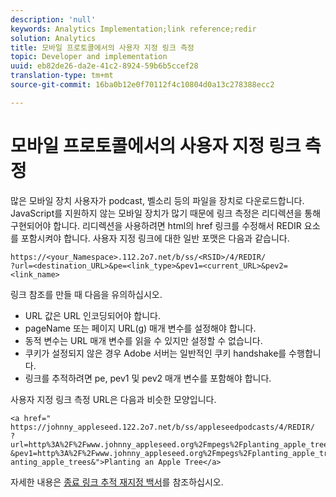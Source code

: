 ```yaml
---
description: 'null'
keywords: Analytics Implementation;link reference;redir
solution: Analytics
title: 모바일 프로토콜에서의 사용자 지정 링크 측정
topic: Developer and implementation
uuid: eb82de26-da2e-41c2-8924-59b6b5ccef28
translation-type: tm+mt
source-git-commit: 16ba0b12e0f70112f4c10804d0a13c278388ecc2

---
```



# 모바일 프로토콜에서의 사용자 지정 링크 측정

많은 모바일 장치 사용자가 podcast, 벨소리 등의 파일을 장치로 다운로드합니다. JavaScript를 지원하지 않는 모바일 장치가 많기 때문에 링크 측정은 리디렉션을 통해 구현되어야 합니다. 리디렉션을 사용하려면 html의 href 링크를 수정해서 REDIR 요소를 포함시켜야 합니다. 사용자 지정 링크에 대한 일반 포맷은 다음과 같습니다.

```
https://<your_Namespace>.112.2o7.net/b/ss/<RSID>/4/REDIR/
?url=<destination_URL>&pe=<link_type>&pev1=<current_URL>&pev2=<link_name>
```

링크 참조를 만들 때 다음을 유의하십시오.

* URL 값은 URL 인코딩되어야 합니다.
* pageName 또는 페이지 URL(g) 매개 변수를 설정해야 합니다.
* 동적 변수는 URL 매개 변수를 읽을 수 있지만 설정할 수 없습니다.
* 쿠키가 설정되지 않은 경우 Adobe 서버는 일반적인 쿠키 handshake를 수행합니다.
* 링크를 추적하려면 pe, pev1 및 pev2 매개 변수를 포함해야 합니다.

사용자 지정 링크 측정 URL은 다음과 비슷한 모양입니다.

```
<a href=" https://johnny_appleseed.122.2o7.net/b/ss/appleseedpodcasts/4/REDIR/
?url=http%3A%2F%2Fwww.johnny_appleseed.org%2Fmpegs%2Fplanting_apple_trees.mpeg&pe=lnk_d
&pev1=http%3A%2F%2Fwww.johnny_appleseed.org%2Fmpegs%2Fplanting_apple_trees.mpeg&pev2=pl anting_apple_trees&">Planting an Apple Tree</a>
```

자세한 내용은 [종료 링크 추적 재지정 백서](https://marketing.adobe.com/resources/help/en_US/whitepapers/redirects/)를 참조하십시오.
